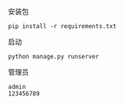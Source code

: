 安装包
```
pip install -r requirements.txt
```
启动
```
python manage.py runserver
```
管理员
```
admin
123456789
```